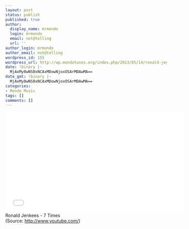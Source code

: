 ```yaml
---
layout: post
status: publish
published: true
author:
  display_name: mrmondo
  login: mrmondo
  email: not@telling
  url: ''
author_login: mrmondo
author_email: not@telling
wordpress_id: 155
wordpress_url: http://wp.mondotunes.org/index.php/2013/05/14/ronald-jenkees-7-times/
date: !binary |-
  MjAxMy0wNS0xNCAxMDowNjoxOSArMDAwMA==
date_gmt: !binary |-
  MjAxMy0wNS0xNCAxMDowNjoxOSArMDAwMA==
categories:
- Mondo Music
tags: []
comments: []
---
```

<iframe width="560" height="315" src="//www.youtube.com/embed/gxfZvg0lGbM" frameborder="0"> </iframe>
Ronald Jenkees - 7 Times
<div class="attribution">(<span>Source:</span> <a href="http://www.youtube.com/">http://www.youtube.com/</a>)</div>
